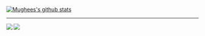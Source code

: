 [![Mughees's github stats](https://github-readme-stats.vercel.app/api?username=mughees-asif&show_icons=true&theme=radical)](https://www.linkedin.com/in/mugheesasif/)

------------------------------------------------------------

<a href="https://github.com/anuraghazra/convoychat">
  <img align="left" src="https://github-readme-stats.vercel.app/api/pin/?username=anuraghazra&repo=JavaFX-QMFS-TelemetrySystemGUI&theme=dark" />
</a>

<a href="https://github.com/mughees-asif/">
  <img align="left" src="https://github-readme-stats.vercel.app/api/pin/?username=mughees-asif&repo=android-kotlin" />
</a>
